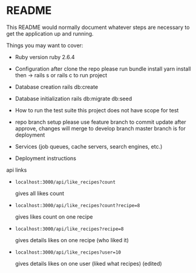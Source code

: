 # README

This README would normally document whatever steps are necessary to get the
application up and running.

Things you may want to cover:

* Ruby version
ruby 2.6.4

* Configuration
after clone the repo please run
bundle install
yarn install
then ->
rails s or rails c to run project

* Database creation
rails db:create

* Database initialization
rails db:migrate db:seed

* How to run the test suite
this project does not have scope for test

* repo branch setup
please use feature branch to commit update
after approve, changes will merge to develop branch
master branch is for deployment

* Services (job queues, cache servers, search engines, etc.)

* Deployment instructions

api links

* `localhost:3000/api/like_recipes?count`

  gives all likes count

* `localhost:3000/api/like_recipes?count?recipe=8`

  gives likes count on one recipe

* `localhost:3000/api/like_recipes?recipe=8`

  gives details likes on one recipe (who liked it)
 
* `localhost:3000/api/like_recipes?user=10`

  gives details likes on one user (liked what recipes) (edited) 
